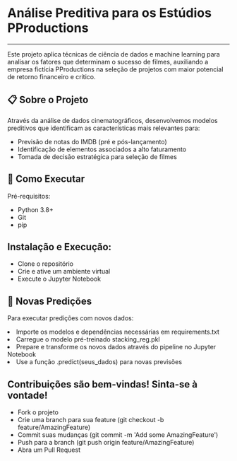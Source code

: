 # Análise Preditiva para os Estúdios PProductions
---
Este projeto aplica técnicas de ciência de dados e machine learning para analisar os fatores que determinam o sucesso de filmes, auxiliando a empresa fictícia PProductions na seleção de projetos com maior potencial de retorno financeiro e crítico.

## 📋 Sobre o Projeto
Através da análise de dados cinematográficos, desenvolvemos modelos preditivos que identificam as características mais relevantes para:
<ul>
  <li>Previsão de notas do IMDB (pré e pós-lançamento)</li>
<li>Identificação de elementos associados a alto faturamento</li>
<li>Tomada de decisão estratégica para seleção de filmes</li>
</ul>

## 🚀 Como Executar
Pré-requisitos:
<ul>
  <li>Python 3.8+</li>
<li>Git</li>
<li>pip</li>
</ul>

## Instalação e Execução:

<ul>
  <li>Clone o repositório</li>
<li>Crie e ative um ambiente virtual</li>
 <li> Execute o Jupyter Notebook</li>
</ul>

## 🔮 Novas Predições
Para executar predições com novos dados:

<li>Importe os modelos e dependências necessárias em requirements.txt
<li>Carregue o modelo pré-treinado stacking_reg.pkl</li>
<li>Prepare e transforme os novos dados através do pipeline no Jupyter Notebook</li>
<li>Use a função .predict(seus_dados) para novas previsões</li>

## Contribuições são bem-vindas! Sinta-se à vontade!

* Fork o projeto
* Crie uma branch para sua feature (git checkout -b feature/AmazingFeature)
* Commit suas mudanças (git commit -m 'Add some AmazingFeature')
* Push para a branch (git push origin feature/AmazingFeature)
* Abra um Pull Request


